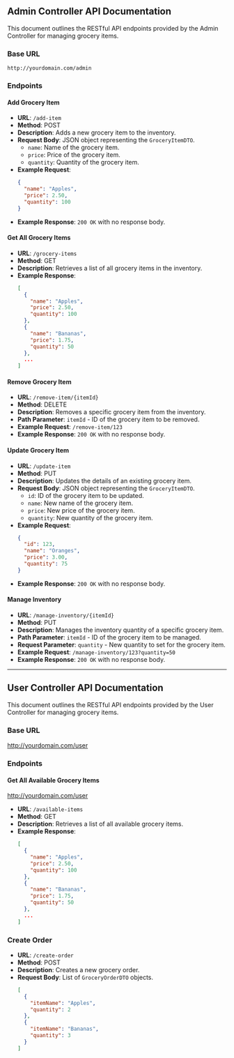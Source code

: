 ## Admin Controller API Documentation

This document outlines the RESTful API endpoints provided by the Admin Controller for managing grocery items.

### Base URL

```
http://yourdomain.com/admin
```

### Endpoints

#### Add Grocery Item

- **URL**: `/add-item`
- **Method**: POST
- **Description**: Adds a new grocery item to the inventory.
- **Request Body**: JSON object representing the `GroceryItemDTO`.
  - `name`: Name of the grocery item.
  - `price`: Price of the grocery item.
  - `quantity`: Quantity of the grocery item.
- **Example Request**:
  ```json
  {
    "name": "Apples",
    "price": 2.50,
    "quantity": 100
  }
  ```
- **Example Response**: `200 OK` with no response body.

#### Get All Grocery Items

- **URL**: `/grocery-items`
- **Method**: GET
- **Description**: Retrieves a list of all grocery items in the inventory.
- **Example Response**:
  ```json
  [
    {
      "name": "Apples",
      "price": 2.50,
      "quantity": 100
    },
    {
      "name": "Bananas",
      "price": 1.75,
      "quantity": 50
    },
    ...
  ]
  ```

#### Remove Grocery Item

- **URL**: `/remove-item/{itemId}`
- **Method**: DELETE
- **Description**: Removes a specific grocery item from the inventory.
- **Path Parameter**: `itemId` - ID of the grocery item to be removed.
- **Example Request**: `/remove-item/123`
- **Example Response**: `200 OK` with no response body.

#### Update Grocery Item

- **URL**: `/update-item`
- **Method**: PUT
- **Description**: Updates the details of an existing grocery item.
- **Request Body**: JSON object representing the `GroceryItemDTO`.
  - `id`: ID of the grocery item to be updated.
  - `name`: New name of the grocery item.
  - `price`: New price of the grocery item.
  - `quantity`: New quantity of the grocery item.
- **Example Request**:
  ```json
  {
    "id": 123,
    "name": "Oranges",
    "price": 3.00,
    "quantity": 75
  }
  ```
- **Example Response**: `200 OK` with no response body.

#### Manage Inventory

- **URL**: `/manage-inventory/{itemId}`
- **Method**: PUT
- **Description**: Manages the inventory quantity of a specific grocery item.
- **Path Parameter**: `itemId` - ID of the grocery item to be managed.
- **Request Parameter**: `quantity` - New quantity to set for the grocery item.
- **Example Request**: `/manage-inventory/123?quantity=50`
- **Example Response**: `200 OK` with no response body.

-----------------------------------------------------------------------------------------------------------------------------------------------------------------------

## User Controller API Documentation

This document outlines the RESTful API endpoints provided by the User Controller for managing grocery items.

### Base URL
http://yourdomain.com/user

### Endpoints

#### Get All Available Grocery Items
http://yourdomain.com/user

- **URL**: `/available-items`
- **Method**: GET
- **Description**: Retrieves a list of all available grocery items.
- **Example Response**:
  ```json
  [
    {
      "name": "Apples",
      "price": 2.50,
      "quantity": 100
    },
    {
      "name": "Bananas",
      "price": 1.75,
      "quantity": 50
    },
    ...
  ]

### Create Order

- **URL**: `/create-order`
- **Method**: POST
- **Description**: Creates a new grocery order.
- **Request Body**: List of `GroceryOrderDTO` objects.
  ```json
  [
    {
      "itemName": "Apples",
      "quantity": 2
    },
    {
      "itemName": "Bananas",
      "quantity": 3
    }
  ]

